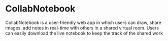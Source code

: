 # CollabNotebook
 CollabNotebook is a user-friendly web app in which users can draw, share images, add notes in real-time with others in a shared virtual room.
 Users can easily download the live notebook to keep the track of the shared work
